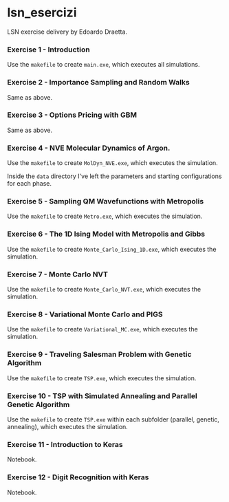# lsn_esercizi

LSN exercise delivery by Edoardo Draetta.

### Exercise 1 - Introduction

Use the `makefile` to create `main.exe`, which executes all simulations.

### Exercise 2 - Importance Sampling and Random Walks

Same as above.

### Exercise 3 - Options Pricing with GBM

Same as above.

### Exercise 4 - NVE Molecular Dynamics of Argon.

Use the `makefile` to create `MolDyn_NVE.exe`, which executes the simulation.

Inside the `data` directory I've left the parameters and starting configurations for each phase.

### Exercise 5 - Sampling QM Wavefunctions with Metropolis

Use the `makefile` to create `Metro.exe`, which executes the simulation.

### Exercise 6 - The 1D Ising Model with Metropolis and Gibbs

Use the `makefile` to create `Monte_Carlo_Ising_1D.exe`, which executes the simulation.

### Exercise 7 - Monte Carlo NVT

Use the `makefile` to create `Monte_Carlo_NVT.exe`, which executes the simulation.

### Exercise 8 - Variational Monte Carlo and PIGS

Use the `makefile` to create `Variational_MC.exe`, which executes the simulation.

### Exercise 9 - Traveling Salesman Problem with Genetic Algorithm

Use the `makefile` to create `TSP.exe`, which executes the simulation.

### Exercise 10 - TSP with Simulated Annealing and Parallel Genetic Algorithm

Use the `makefile` to create `TSP.exe` within each subfolder (parallel, genetic, annealing), which executes the simulation.

### Exercise 11 - Introduction to Keras

Notebook.

### Exercise 12 - Digit Recognition with Keras

Notebook.
